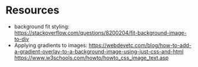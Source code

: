 # Resources
- background fit styling: https://stackoverflow.com/questions/8200204/fit-background-image-to-div
- Applying gradients to images: https://webdevetc.com/blog/how-to-add-a-gradient-overlay-to-a-background-image-using-just-css-and-html
https://www.w3schools.com/howto/howto_css_image_text.asp
